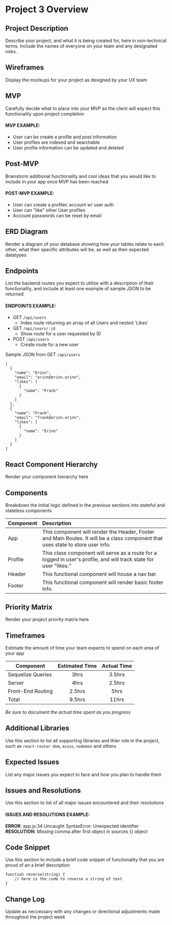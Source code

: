 # Project 3 Overview

## Project Description

Describe your project, and what it is being created for, here in non-technical terms. Include the names of everyone on your team and any designated roles.

## Wireframes

Display the mockups for your project as designed by your UX team

## MVP

Carefully decide what to place into your MVP as the client will expect this functionality upon project completion 

#### MVP EXAMPLE:
- User can be create a profile and post information
- User profiles are indexed and searchable
- User profile information can be updated and deleted

## Post-MVP

Brainstorm additional functionality and cool ideas that you would like to include in your app once MVP has been reached

#### POST-MVP EXAMPLE:

- User can create a profilec account w/ user auth
- User can "like" other User profiles
- Account passwords can be reset by email

## ERD Diagram

Render a diagram of your database showing how your tables relate to each other, what their specific attributes will be, as well as their expected datatypes

## Endpoints

List the backend routes you expect to utilize with a description of their functionality, and include at least one example of sample JSON to be returned

#### ENDPOINTS EXAMPLE:

- GET `/api/users`
	- Index route returning an array of all Users and nested 'Likes'
- GET `/api/users/:id`
	- Show route for a user requested by ID
- POST `/api/users`
	- Create route for a new user

Sample JSON from GET `/api/users`

  ```
  [
    {
      "name": "Erinn",
      "email": "erinn@erinn.erinn",
      "likes": [
        {
          "name": "Frank"
        }
      ]
    },
    {
      "name": "Frank",
      "email": "frank@erinn.erinn",
      "likes": [
        {
          "name": "Erinn"
        }
      ]
    }
  ]
  ```

## React Component Hierarchy

Render your component hierarchy here

## Components

Breakdown the initial logic defined in the previous sections into stateful and stateless components

| Component | Description | 
| --- | :--- |
| App | This component will render the Header, Footer and Main Routes. It will be a class component that uses state to store user info. |
| Profile | This class component will serve as a route for a logged in user's profile, and will track state for user "likes."  |
| Header | This functional component will house a nav bar.  | 
| Footer | This functional component will render basic footer info. |

## Priority Matrix

Render your project priority matrix here

## Timeframes

Estimate the amount of time your team expects to spend on each area of your app

| Component | Estimated Time | Actual Time |
| --- | :---: | :---: |
| Sequelize Queries | 3hrs | 3.5hrs |
| Server | 4hrs | 2.5hrs |
| Front-End Routing | 2.5hrs | 5hrs |
| Total | 9.5hrs | 11hrs |

_Be sure to document the actual time spent as you progress_

## Additional Libraries
 Use this section to list all supporting libraries and thier role in the project, such as `react-router-dom`, `axios`, `nodemon` and others

## Expected Issues
List any major issues you expect to face and how you plan to handle them

## Issues and Resolutions
 Use this section to list of all major issues encountered and their resolutions

#### ISSUES AND RESOLUTIONS EXAMPLE:
**ERROR**: app.js:34 Uncaught SyntaxError: Unexpected identifier                                
**RESOLUTION**: Missing comma after first object in sources {} object

## Code Snippet

Use this section to include a brief code snippet of functionality that you are proud of an a brief description  

```
function reverse(string) {
	// here is the code to reverse a string of text
}
```

## Change Log

Update as neccessary with any changes or directional adjustments made throughout the project week
